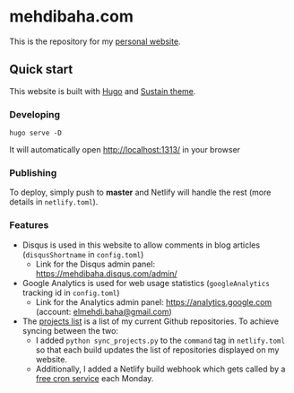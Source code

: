 # mehdibaha.com
This is the repository for my [personal website](https://mehdibaha.com).

## Quick start
This website is built with [Hugo](https://gohugo.io/) and [Sustain theme](https://github.com/nurlansu/hugo-sustain).

### Developing
`hugo serve -D`

It will automatically open <http://localhost:1313/> in your browser

### Publishing
To deploy, simply push to **master** and Netlify will handle the rest (more details in `netlify.toml`).

### Features
* Disqus is used in this website to allow comments in blog articles (`disqusShortname` in `config.toml`)
	- Link for the Disqus admin panel: https://mehdibaha.disqus.com/admin/
* Google Analytics is used for web usage statistics (`googleAnalytics` tracking id in `config.toml`)
    - Link for the Analytics admin panel: https://analytics.google.com (account: elmehdi.baha@gmail.com)
* The [projects list](https://mehdibaha.com/projects) is a list of my current Github repositories. To achieve syncing between the two:
    - I added `python sync_projects.py` to the `command` tag in `netlify.toml` so that each build updates the list of repositories displayed on my website.
    - Additionally, I added a Netlify build webhook which gets called by a [free cron service](https://cron-job.org/) each Monday.

